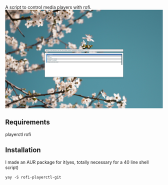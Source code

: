 A script to control media players with rofi.
![](https://raw.githubusercontent.com/mrHeavenli/rofi-playerctl/main/rofi-playerctl-screenshot.png)

## Requirements
playerctl
rofi

## Installation
I made an AUR package for it(yes, totally necessary for a 40 line shell script)
```
yay -S rofi-playerctl-git
``` 
